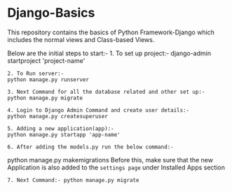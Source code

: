 # Django-Basics
This repository contains the basics of Python Framework-Django which includes the normal views and Class-based Views.

Below are the initial steps to start:-
	1. To set up project:-
	django-admin startproject 'project-name'
	
	2. To Run server:-
	python manage.py runserver
	
	3. Next Command for all the database related and other set up:-
	python manage.py migrate
	
	4. Login to Django Admin Command and create user details:-
	python manage.py createsuperuser
	
	5. Adding a new application(app):-
	python manage.py startapp 'app-name'
	
	6. After adding the models.py run the below command:-
  python manage.py makemigrations
	Before this, make sure that the new Application is also added to the `settings page` under Installed Apps section
	
	7. Next Command:- python manage.py migrate

